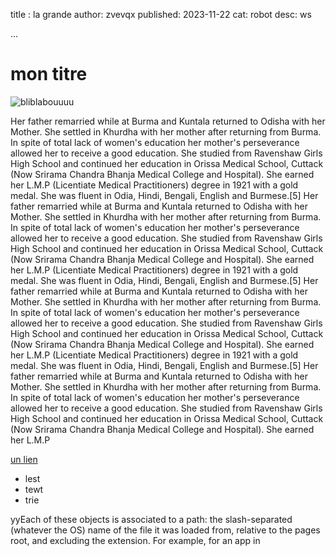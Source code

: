 title : la grande 
author: zvevqx
published: 2023-11-22
cat: robot
desc: ws

...




# mon titre 


![bliblabouuuu](https://cdn3.photoblogstop.com/wp-content/uploads/2012/07/Sierra_HDR_DFX8048_2280x819_Q40_wm_mini-1726x819__-1140x541.jpg)

Her father remarried while at Burma and Kuntala returned to Odisha with her Mother. She settled in Khurdha with her mother after returning from Burma. In spite of total lack of women's education her mother's perseverance allowed her to receive a good education. She studied from Ravenshaw Girls High School and continued her education in Orissa Medical School, Cuttack (Now Srirama Chandra Bhanja Medical College and Hospital). She earned her L.M.P (Licentiate Medical Practitioners) degree in 1921 with a gold medal. She was fluent in Odia, Hindi, Bengali, English and Burmese.[5] Her father remarried while at Burma and Kuntala returned to Odisha with her Mother. She settled in Khurdha with her mother after returning from Burma. In spite of total lack of women's education her mother's perseverance allowed her to receive a good education. She studied from Ravenshaw Girls High School and continued her education in Orissa Medical School, Cuttack (Now Srirama Chandra Bhanja Medical College and Hospital). She earned her L.M.P (Licentiate Medical Practitioners) degree in 1921 with a gold medal. She was fluent in Odia, Hindi, Bengali, English and Burmese.[5] Her father remarried while at Burma and Kuntala returned to Odisha with her Mother. She settled in Khurdha with her mother after returning from Burma. In spite of total lack of women's education her mother's perseverance allowed her to receive a good education. She studied from Ravenshaw Girls High School and continued her education in Orissa Medical School, Cuttack (Now Srirama Chandra Bhanja Medical College and Hospital). She earned her L.M.P (Licentiate Medical Practitioners) degree in 1921 with a gold medal. She was fluent in Odia, Hindi, Bengali, English and Burmese.[5] Her father remarried while at Burma and Kuntala returned to Odisha with her Mother. She settled in Khurdha with her mother after returning from Burma. In spite of total lack of women's education her mother's perseverance allowed her to receive a good education. She studied from Ravenshaw Girls High School and continued her education in Orissa Medical School, Cuttack (Now Srirama Chandra Bhanja Medical College and Hospital). She earned her L.M.P


[un lien](https://google.com)

- lest
- tewt
- trie



yyEach of these objects is associated to a path: the slash-separated (whatever the OS) name of the file it was loaded from, relative to the pages root, and excluding the extension. For example, for an app in 
